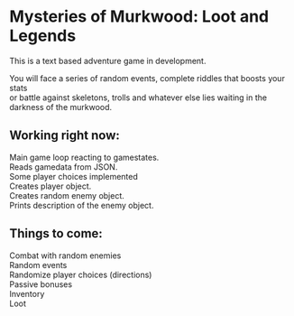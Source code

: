 
# Mysteries of Murkwood: Loot and Legends

This is a text based adventure game in development.

You will face a series of random events, complete riddles that boosts your stats <br />
or battle against skeletons, trolls and whatever else lies waiting in the darkness of the murkwood.


## Working right now:
Main game loop reacting to gamestates. <br />
Reads gamedata from JSON. <br />
Some player choices implemented <br />
Creates player object. <br />
Creates random enemy object. <br />
Prints description of the enemy object. <br />

## Things to come:
Combat with random enemies <br />
Random events <br />
Randomize player choices (directions) <br />
Passive bonuses <br />
Inventory <br />
Loot <br />